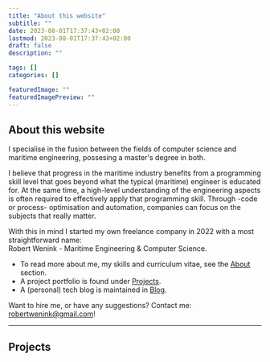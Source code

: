 ```yaml
---
title: "About this website"
subtitle: ""
date: 2023-08-01T17:37:43+02:00
lastmod: 2023-08-01T17:37:43+02:00
draft: false
description: ""

tags: []
categories: []

featuredImage: ""
featuredImagePreview: ""
---
```


## About this website
I specialise in the fusion between the fields of computer science and maritime engineering, possesing a master's degree in both. 

I believe that progress in the maritime industry benefits from a programming skill level that goes beyond what the typical (maritime) engineer is educated for. At the same time, a high-level understanding of the engineering aspects is often required to effectively apply that programming skill. Through -code or process- optimisation and automation, companies can focus on the subjects that really matter.

With this in mind I started my own freelance company in 2022 with a most straightforward name:
</br>Robert Wenink - Maritime Engineering & Computer Science. 

- To read more about me, my skills and curriculum vitae, see the [About](/about/) section.
- A project portfolio is found under [Projects](/projects/).
- A (personal) tech blog is maintained in [Blog](/posts/).

Want to hire me, or have any suggestions? Contact me: <robertwenink@gmail.com>!

<hr>

## Projects